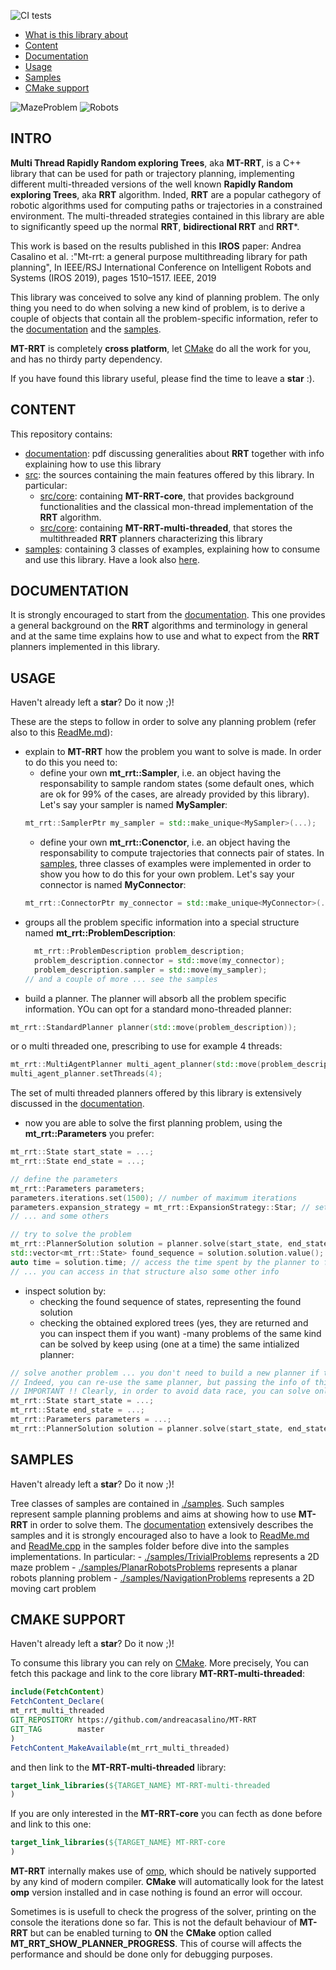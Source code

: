 ![CI tests](https://github.com/andreacasalino/MT-RRT/actions/workflows/runTests.yml/badge.svg)

- [What is this library about](#intro)
- [Content](#content)
- [Documentation](#documentation)
- [Usage](#usage)
- [Samples](#samples)
- [CMake support](#cmake-support)

![MazeProblem](./img_1.png)
![Robots](./img_2.gif)

## INTRO

**Multi Thread Rapidly Random exploring Trees**, aka **MT-RRT**, is a C++ library that can be used for path or trajectory planning, implementing different multi-threaded versions of the well known **Rapidly Random exploring Trees**, aka **RRT** algorithm. Inded, **RRT** are a popular cathegory of robotic algorithms used for computing paths or trajectories in a constrained environment.
The multi-threaded strategies contained in this library are able to significantly speed up the normal **RRT**, **bidirectional  RRT** and **RRT***.

This work is based on the results published in this **IROS** paper:
Andrea Casalino et al. :"Mt-rrt: a general purpose multithreading library for path planning", In IEEE/RSJ International Conference on Intelligent Robots and Systems (IROS 2019), pages 1510–1517. IEEE, 2019

This library was conceived to solve any kind of planning problem. The only thing you need to do when solving a new kind of problem, is to derive a couple of objects that contain all the
problem-specific information, refer to the [documentation](./doc/MT-RRT.pdf) and the [samples](#samples). 

**MT-RRT** is completely **cross platform**, let [CMake](#cmake-support) do all the work for you, and has no thirdy party dependency.

If you have found this library useful, please find the time to leave a **star** :).

## CONTENT

This repository contains:
  - [documentation](./doc/MT-RRT.pdf): pdf discussing generalities about **RRT** together with info explaining how to use this library
  - [src](./src/): the sources containing the main features offered by this library. In particular:
    - [src/core](./src/core/): containing **MT-RRT-core**, that provides background functionalities and the classical mon-thread implementation of the **RRT** algorithm.
    - [src/core](./src/core/): containing **MT-RRT-multi-threaded**, that stores the multithreaded **RRT** planners characterizing this library
  - [samples](./samples/): containing 3 classes of examples, explaining how to consume and use this library. Have a look also [here](#samples).

## DOCUMENTATION

It is strongly encouraged to start from the [documentation](doc/MT-RRT.pdf).
This one provides a general background on the **RRT** algorithms and terminology in general and at the same time explains how to use and what to expect from the **RRT** planners implemented in this library.

## USAGE

Haven't already left a **star**? Do it now ;)!

These are the steps to follow in order to solve any planning problem (refer also to this [ReadMe.md](./samples/ReadMe.md)):
- explain to **MT-RRT** how the problem you want to solve is made. In order to do this you need to:
  - define your own **mt_rrt::Sampler**, i.e. an object having the responsability to sample random states (some default ones, which are ok for 99% of the cases, are already provided by this library). Let's say your sampler is named **MySampler**:
  ```cpp
  mt_rrt::SamplerPtr my_sampler = std::make_unique<MySampler>(...);
  ```
  - define your own **mt_rrt::Conenctor**, i.e. an object having the responsability to compute trajectories that connects pair of states.
  In [samples](./samples/), three classes of examples were implemented in order to show you how to do this for your own problem. Let's say your connector is named **MyConnector**:
  ```cpp
  mt_rrt::ConnectorPtr my_connector = std::make_unique<MyConnector>(...);
  ```
- groups all the problem specific information into a special structure named **mt_rrt::ProblemDescription**:
  ```cpp
	mt_rrt::ProblemDescription problem_description;
	problem_description.connector = std::move(my_connector);
	problem_description.sampler = std::move(my_sampler);
  // and a couple of more ... see the samples
  ```
- build a planner. The planner will absorb all the problem specific information. YOu can opt for a standard mono-threaded planner:
```cpp
mt_rrt::StandardPlanner planner(std::move(problem_description));
```
or o multi threaded one, prescribing to use for example 4 threads:
```cpp
mt_rrt::MultiAgentPlanner multi_agent_planner(std::move(problem_description));
multi_agent_planner.setThreads(4);
```
The set of multi threaded planners offered by this library is extensively discussed in the [documentation](./doc/MT-RRT.pdf).
- now you are able to solve the first planning problem, using the **mt_rrt::Parameters** you prefer:
```cpp
mt_rrt::State start_state = ...;
mt_rrt::State end_state = ...;

// define the parameters
mt_rrt::Parameters parameters;
parameters.iterations.set(1500); // number of maximum iterations
parameters.expansion_strategy = mt_rrt::ExpansionStrategy::Star; // set the strategy, see Section "Background on RRT" of the documentation
// ... and some others

// try to solve the problem
mt_rrt::PlannerSolution solution = planner.solve(start_state, end_state, parameters);
std::vector<mt_rrt::State> found_sequence = solution.solution.value(); // access the found solution (is nullopt if no solution was found)
auto time = solution.time; // access the time spent by the planner to find a solution
// ... you can access in that structure also some other info
```
- inspect solution by:
  - checking the found sequence of states, representing the found solution
  - checking the obtained explored trees (yes, they are returned and you can inspect them if you want)
-many problems of the same kind can be solved by keep using (one at a time) the same intialized planner:
```cpp
// solve another problem ... you don't need to build a new planner if the problem is of the same kind.
// Indeed, you can re-use the same planner, but passing the info of this other particular problem to solve
// IMPORTANT !! Clearly, in order to avoid data race, you can solve only 1 problem at a time per planner
mt_rrt::State start_state = ...;
mt_rrt::State end_state = ...;
mt_rrt::Parameters parameters = ...;
mt_rrt::PlannerSolution solution = planner.solve(start_state, end_state, parameters);
```

## SAMPLES

Haven't already left a **star**? Do it now ;)!

Tree classes of samples are contained in [./samples](./samples/). Such samples represent sample planning problems and aims at showing how to use **MT-RRT** in order to solve them.
The [documentation](doc/MT-RRT.pdf) extensively describes the samples and it is strongly encouraged also to have a look to [ReadMe.md](./samples/ReadMe.md) and  [ReadMe.cpp](./samples/ReadMe.cpp) in the samples folder before dive into the samples implementations.
In particular:
	- [./samples/TrivialProblems](./samples/TrivialProblems) represents a 2D maze problem
	- [./samples/PlanarRobotsProblems](./samples/PlanarRobotsProblems) represents a planar robots planning problem
	- [./samples/NavigationProblems](./samples/NavigationProblems) represents a 2D moving cart problem

## CMAKE SUPPORT

Haven't already left a **star**? Do it now ;)!
   
To consume this library you can rely on [CMake](https://cmake.org).
More precisely, You can fetch this package and link to the core library **MT-RRT-multi-threaded**:
```cmake
include(FetchContent)
FetchContent_Declare(
mt_rrt_multi_threaded
GIT_REPOSITORY https://github.com/andreacasalino/MT-RRT
GIT_TAG        master
)
FetchContent_MakeAvailable(mt_rrt_multi_threaded)
```

and then link to the **MT-RRT-multi-threaded** library:
```cmake
target_link_libraries(${TARGET_NAME} MT-RRT-multi-threaded
)
```

If you are only interested in the **MT-RRT-core** you can fecth as done before and link to this one:
```cmake
target_link_libraries(${TARGET_NAME} MT-RRT-core
)
```

**MT-RRT** internally makes use of [omp](https://en.wikipedia.org/wiki/OpenMP), which should be natively supported by any kind of modern compiler. **CMake** will automatically look for the latest **omp** version installed and in case nothing is found an error will occour.

Sometimes is is usefull to check the progress of the solver, printing on the console the iterations done so far. This is not the default behaviour of **MT-RRT** but can be enabled turning to **ON** the **CMake** option called **MT_RRT_SHOW_PLANNER_PROGRESS**. This of course will affects the performance and should be done only for debugging purposes.
